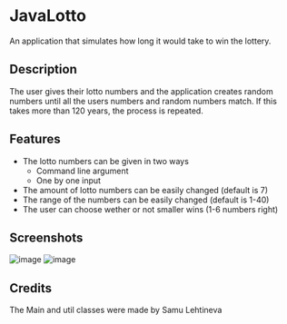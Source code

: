 # JavaLotto
An application that simulates how long it would take to win the lottery.

## Description
The user gives their lotto numbers and the application creates random numbers until all the users numbers and random numbers match.
If this takes more than 120 years, the process is repeated.

## Features
* The lotto numbers can be given in two ways
  * Command line argument
  * One by one input
* The amount of lotto numbers can be easily changed (default is 7)
* The range of the numbers can be easily changed (default is 1-40)
* The user can choose wether or not smaller wins (1-6 numbers right)

## Screenshots
![image](https://user-images.githubusercontent.com/42264877/96766195-62bd2900-13e3-11eb-8dd7-0d29adda2cc6.png)
![image](https://user-images.githubusercontent.com/42264877/96767754-9b5e0200-13e5-11eb-93b3-b0813c46562a.png)

## Credits
The Main and util classes were made by Samu Lehtineva
